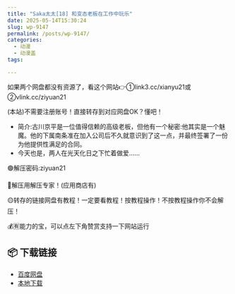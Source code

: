 ```yaml
---
title: "Saka太太[18] 和变态老板在工作中玩乐"
date: 2025-05-14T15:30:24
slug: wp-9147
permalink: /posts/wp-9147/
categories:
  - 动漫
  - 动漫盖
tags:

---
```


如果两个网盘都没有资源了，看这个网站👉①link3.cc/xianyu21或②vlink.cc/ziyuan21

(本站)不需要注册账号！直接转存到对应网盘OK？懂吧！

*   简介:古川京平是一位值得信赖的高级老板，但他有一个秘密:他其实是一个魅魔。他的下属南条准在加入公司后不久就意识到了这一点，并最终签署了一份为他提供性满足的合同。
*   今天也是，两人在光天化日之下忙着做爱……

🟢解压密码:ziyuan21

🔵解压用解压专家！(应用商店有)

🟡转存的链接网盘有教程！一定要看教程！按教程操作！不按教程操作你不会解压！

💰🈶能力的宝，可以点左下角赞赏支持一下网站运行

## 📦 下载链接
- [百度网盘](https://blziyuan21.com/pay-download/9147?key=ba58a83e4b&down_id=0)
- [本地下载](https://blziyuan21.com/pay-download/9147?key=ba58a83e4b&down_id=1)

